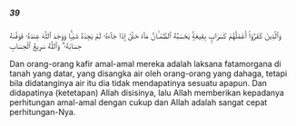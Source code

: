 ##### 39

<span class="ayah">وَٱلَّذِينَ كَفَرُوٓا۟ أَعْمَٰلُهُمْ كَسَرَابٍۭ بِقِيعَةٍۢ يَحْسَبُهُ ٱلظَّمْـَٔانُ مَآءً حَتَّىٰٓ إِذَا جَآءَهُۥ لَمْ يَجِدْهُ شَيْـًۭٔا وَوَجَدَ ٱللَّهَ عِندَهُۥ فَوَفَّىٰهُ حِسَابَهُۥ ۗ وَٱللَّهُ سَرِيعُ ٱلْحِسَابِ</span>

<span class="ayah_translation">Dan orang-orang kafir amal-amal mereka adalah laksana fatamorgana di tanah yang datar, yang disangka air oleh orang-orang yang dahaga, tetapi bila didatanginya air itu dia tidak mendapatinya sesuatu apapun. Dan didapatinya (ketetapan) Allah disisinya, lalu Allah memberikan kepadanya perhitungan amal-amal dengan cukup dan Allah adalah sangat cepat perhitungan-Nya.</span>
